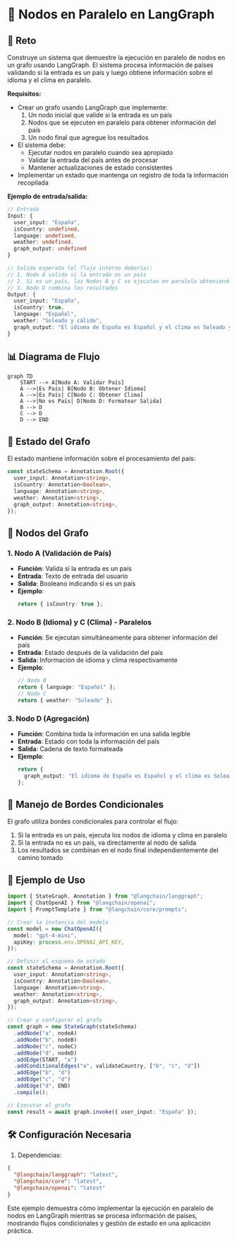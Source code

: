 # 🚦 Nodos en Paralelo en LangGraph

## 🎯 Reto

Construye un sistema que demuestre la ejecución en paralelo de nodos en un grafo usando LangGraph. El sistema procesa información de países validando si la entrada es un país y luego obtiene información sobre el idioma y el clima en paralelo.

**Requisitos:**

- Crear un grafo usando LangGraph que implemente:
  1. Un nodo inicial que valide si la entrada es un país
  2. Nodos que se ejecuten en paralelo para obtener información del país
  3. Un nodo final que agregue los resultados
- El sistema debe:
  - Ejecutar nodos en paralelo cuando sea apropiado
  - Validar la entrada del país antes de procesar
  - Mantener actualizaciones de estado consistentes
- Implementar un estado que mantenga un registro de toda la información recopilada

**Ejemplo de entrada/salida:**

```typescript
// Entrada
Input: {
  user_input: "España",
  isCountry: undefined,
  language: undefined,
  weather: undefined,
  graph_output: undefined
}

// Salida esperada (el flujo interno debería):
// 1. Nodo A valida si la entrada es un país
// 2. Si es un país, los Nodos B y C se ejecutan en paralelo obteniendo idioma y clima
// 3. Nodo D combina los resultados
Output: {
  user_input: "España",
  isCountry: true,
  language: "Español",
  weather: "Soleado y cálido",
  graph_output: "El idioma de España es Español y el clima es Soleado y cálido"
}
```

## 📊 Diagrama de Flujo

```mermaid
graph TD
    START --> A[Nodo A: Validar País]
    A -->|Es País| B[Nodo B: Obtener Idioma]
    A -->|Es País| C[Nodo C: Obtener Clima]
    A -->|No es País| D[Nodo D: Formatear Salida]
    B --> D
    C --> D
    D --> END
```

## 🔄 Estado del Grafo

El estado mantiene información sobre el procesamiento del país:

```typescript
const stateSchema = Annotation.Root({
  user_input: Annotation<string>,
  isCountry: Annotation<boolean>,
  language: Annotation<string>,
  weather: Annotation<string>,
  graph_output: Annotation<string>,
});
```

## 🎯 Nodos del Grafo

### 1. Nodo A (Validación de País)

- **Función**: Valida si la entrada es un país
- **Entrada**: Texto de entrada del usuario
- **Salida**: Booleano indicando si es un país
- **Ejemplo**:
  ```typescript
  return { isCountry: true };
  ```

### 2. Nodo B (Idioma) y C (Clima) - Paralelos

- **Función**: Se ejecutan simultáneamente para obtener información del país
- **Entrada**: Estado después de la validación del país
- **Salida**: Información de idioma y clima respectivamente
- **Ejemplo**:
  ```typescript
  // Nodo B
  return { language: "Español" };
  // Nodo C
  return { weather: "Soleado" };
  ```

### 3. Nodo D (Agregación)

- **Función**: Combina toda la información en una salida legible
- **Entrada**: Estado con toda la información del país
- **Salida**: Cadena de texto formateada
- **Ejemplo**:
  ```typescript
  return {
    graph_output: "El idioma de España es Español y el clima es Soleado",
  };
  ```

## 🔀 Manejo de Bordes Condicionales

El grafo utiliza bordes condicionales para controlar el flujo:

1. Si la entrada es un país, ejecuta los nodos de idioma y clima en paralelo
2. Si la entrada no es un país, va directamente al nodo de salida
3. Los resultados se combinan en el nodo final independientemente del camino tomado

## 📝 Ejemplo de Uso

```typescript
import { StateGraph, Annotation } from "@langchain/langgraph";
import { ChatOpenAI } from "@langchain/openai";
import { PromptTemplate } from "@langchain/core/prompts";

// Crear la instancia del modelo
const model = new ChatOpenAI({
  model: "gpt-4-mini",
  apiKey: process.env.OPENAI_API_KEY,
});

// Definir el esquema de estado
const stateSchema = Annotation.Root({
  user_input: Annotation<string>,
  isCountry: Annotation<boolean>,
  language: Annotation<string>,
  weather: Annotation<string>,
  graph_output: Annotation<string>,
});

// Crear y configurar el grafo
const graph = new StateGraph(stateSchema)
  .addNode("a", nodeA)
  .addNode("b", nodeB)
  .addNode("c", nodeC)
  .addNode("d", nodeD)
  .addEdge(START, "a")
  .addConditionalEdges("a", validateCountry, ["b", "c", "d"])
  .addEdge("b", "d")
  .addEdge("c", "d")
  .addEdge("d", END)
  .compile();

// Ejecutar el grafo
const result = await graph.invoke({ user_input: "España" });
```

## 🛠️ Configuración Necesaria

1. Dependencias:

```json
{
  "@langchain/langgraph": "latest",
  "@langchain/core": "latest",
  "@langchain/openai": "latest"
}
```

Este ejemplo demuestra cómo implementar la ejecución en paralelo de nodos en LangGraph mientras se procesa información de países, mostrando flujos condicionales y gestión de estado en una aplicación práctica.
